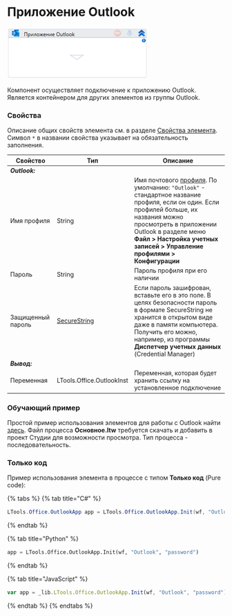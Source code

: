 # Приложение Outlook

![](<../../../.gitbook/assets/image (190).png>)

Компонент осуществляет подключение к приложению Outlook. Является контейнером для других элементов из группы Outlook.

### Свойства
Описание общих свойств элемента см. в разделе [Свойства элемента](https://docs.primo-rpa.ru/primo-rpa/primo-studio/process/elements#svoistva-elementa).\
Символ `*` в названии свойства указывает на обязательность заполнения.

| Свойство    | Тип    | Описание                      |
| ----------- | ------ | ----------------------------- |
| ***Outlook:*** |  |  |
| Имя профиля | String | Имя почтового [профиля](https://support.microsoft.com/ru-ru/office/%D0%BE%D0%B1%D0%B7%D0%BE%D1%80-%D0%BA%D0%BE%D0%BD%D1%84%D0%B8%D0%B3%D1%83%D1%80%D0%B0%D1%86%D0%B8%D0%B9-%D1%8D%D0%BB%D0%B5%D0%BA%D1%82%D1%80%D0%BE%D0%BD%D0%BD%D0%BE%D0%B9-%D0%BF%D0%BE%D1%87%D1%82%D1%8B-microsoft-outlook-9073a8ac-c3d6-421d-b5b9-fcedff7642fc). По умолчанию: `"Outlook"` - стандартное название профиля, если он один. Если профилей больше, их названия можно просмотреть в приложении Outlook в разделе меню **Файл > Настройка учетных записей > Управление профилями > Конфигурации** |
| Пароль      | String | Пароль профиля при его наличии       |
| Защищенный пароль |[SecureString](https://learn.microsoft.com/ru-ru/dotnet/api/system.security.securestring?view=netcore-2.0) | Если пароль зашифрован, вставьте его в это поле. В целях безопасности пароль в формате SecureString не хранится в открытом виде даже в памяти компьютера. Получить его можно, например, из программы **Диспетчер учетных данных** (Credential Manager) |
| ***Вывод:*** |  |  |
| Переменная  | LTools.Office.OutlookInst | Переменная, которая будет хранить ссылку на установленное подключение  |

### Обучающий пример
Простой пример использования элементов для работы с Outlook найти [здесь](https://github.com/PrimoRPA/Learning/tree/master/StudioActivities/Ru/%D0%9F%D1%80%D0%B8%D0%BB%D0%BE%D0%B6%D0%B5%D0%BD%D0%B8%D0%B5%20Outlook). Файл процесса **Основное.ltw** требуется скачать и добавить в проект Студии для возможности просмотра. Тип процесса - последовательность.

### Только код
Пример использования элемента в процессе с типом **Только код** (Pure code):

{% tabs %}
{% tab title="C#" %}
```csharp
LTools.Office.OutlookApp app = LTools.Office.OutlookApp.Init(wf, "Outlook", "password");
```
{% endtab %}

{% tab title="Python" %}
```python
app = LTools.Office.OutlookApp.Init(wf, "Outlook", "password")
```
{% endtab %}

{% tab title="JavaScript" %}
```javascript
var app = _lib.LTools.Office.OutlookApp.Init(wf, "Outlook", "password");
```
{% endtab %}
{% endtabs %}

